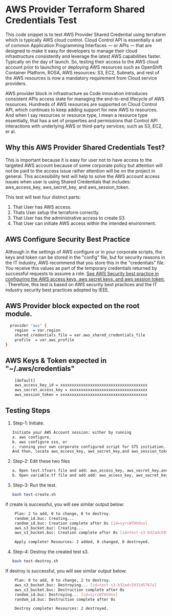 # AWS Provider Terraform Shared Credentials Test
This code snippet is to test AWS Provider Shared Credential using terraform which is typically AWS cloud control. Cloud Control API is essentially a set of common Application Programming Interfaces — or APIs — that are designed to make it easy for developers to manage their cloud infrastructure consistently and leverage the latest AWS capabilities faster. Typically on the day of launch. So, testing their access to the AWS cloud account prior to launching or deploying AWS resources such as OpenShift Container Platform, ROSA, AWS resources: S3, EC2, Subnets, and rest of the AWS resources is now a mandatory requirement from Cloud service providers.  

AWS provider block in infrastructure as Code innovation introduces consistent APIs access state for managing the end-to-end lifecycle of AWS resources. Hundreds of AWS resources are supported on Cloud Control API, which continues to keep adding support for new AWS to resources. And when I say resources or resource type, I mean a resource type essentially, that has a set of properties and permissions that Control API interactions with underlying AWS or third-party services; such as S3, EC2, er al. 

## Why this AWS Provider Shared Credentials Test?
This is important because it is easy for user not to have access to the targeted AWS account because of some corporate policy but attention will not be paid to the access issue rather attention will be on the project in general. This accessibility test will help to solve the AWS account access issues when user is using Shared Credentials that includes: aws_access_key, aws_secret_key, and aws_session_token.  

This test will test four distinct parts:

1. That User has AWS access. 
2. Thats User setup the terraform correctly. 
3. That User has the administrative access to create S3.
4. That User can initiate AWS access within the intended environment.
 ## AWS Configure Security Best Practice
 Although in the settings of AWS configure or in your corporate scripts, the keys and token can be stored in the "config" file, but for security reasons in the IT industry, AWS recommend that you store this in the "credentials" file. You receive this values as part of the temporary credentials returned by successful requests to assume a role. [See AWS Security best practice in configuring the AWS access keys, aws secret keys, and aws session token:](https://docs.aws.amazon.com/sdkref/latest/guide/setting-global-aws_session_token.html) . Therefore, this test is based on AWS security best practices and the IT industry security best practices adopted by IEEE.

## AWS Provider block expected on the root module.
```bash
  provider "aws" {
    region  = var.region
    shared_credentials_file = var.aws_shared_credentials_file
    profile  = var.aws_profile
}
```
## AWS Keys & Token expected in "~/.aws/credentials"
```bash
    [default]
    aws_access_key_id = xxxxxxxxxxxxxxxxxxxxxxxxxxxxxxxxxxxxxx
    aws_secret_access_key = xxxxxxxxxxxxxxxxxxxxxxxxxxxxxxxxxx
    aws_session_token = xxxxxxxxxxxxxxxxxxxxxxxxxxxxxxxxxxxxxx
```

## Testing Steps
1. Step-1: Initiate.
```bash
   Initiate your AWS Account session: either by running 
   a. aws configure,
   b. aws configure sso, or 
   c. running your own corporate configured script for STS initiation.
   And then, locate aws_access_key, aws_secret_key,and aws_session_token in ~/.aws/credentials
```

2. Step-2: Edit these two files
```bash
   a. Open test.tfvars file and add: aws_access_key, aws_secret_key,and aws_session_token
   b. Open variable.tf file and add add: aws_access_key, aws_secret_key,and aws_session_token
```
3. Step-3: Run the test. 
```bash
   bash test-create.sh
```
If create is successful, you will see similar output below:
```bash
    Plan: 2 to add, 0 to change, 0 to destroy.
    random_id.buc: Creating...
    random_id.buc: Creation complete after 0s [id=syrcWTHVdno]
    aws_s3_bucket.buc: Creating...
    aws_s3_bucket.buc: Creation complete after 8s [id=test-s3-b32adc5931d5767a]

    Apply complete! Resources: 2 added, 0 changed, 0 destroyed.
```
4. Step-4: Destroy the created test s3. 
```bash
   bash test-destroy.sh
```
If destroy is successful, you will see similar output below:
```bash
    Plan: 0 to add, 0 to change, 2 to destroy.
    aws_s3_bucket.buc: Destroying... [id=test-s3-b32adc5931d5767a]
    aws_s3_bucket.buc: Destruction complete after 0s
    random_id.buc: Destroying... [id=syrcWTHVdno]
    random_id.buc: Destruction complete after 0s

    Destroy complete! Resources: 2 destroyed.
```
